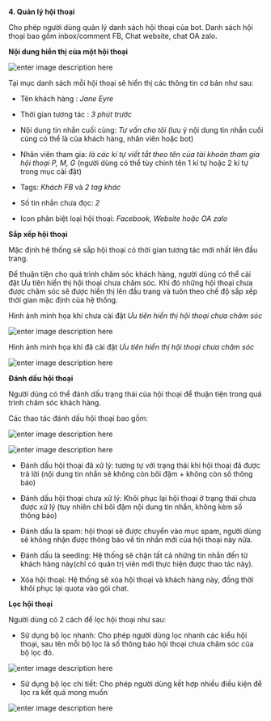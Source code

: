 **4. Quản lý hội thoại**

Cho phép người dùng quản lý danh sách hội thoại của bot. Danh sách hội thoại bao gồm inbox/comment FB, Chat website, chat OA zalo. 

**Nội dung hiển thị của một hội thoại**

![enter image description here](https://chatbizfly.mediacdn.vn/2022/07/07/chatbot/img_71jpg1657188270.jpg)

Tại mục danh sách mỗi hội thoại sẽ hiển thị các thông tin cơ bản như sau:
 
 - Tên khách hàng : *Jane Eyre*
 
 - Thời gian tương tác : *3 phút trước*
 
 - Nội dung tin nhắn cuối cùng: *Tư vấn cho tôi* (lưu ý nội dung tin nhắn cuối cùng có thể là của khách hàng, nhân viên hoặc bot)
 
 - Nhân viên tham gia: *là các kí tự viết tắt theo tên của tài khoản tham gia hội thoại P, M, G* (người dùng có thể tùy chỉnh tên 1 kí tự hoặc 2 kí tự trong mục cài đặt)
 
 - Tags: *Khách FB* và *2 tag khác*
 
 - Số tin nhắn chưa đọc: *2*
 
 - Icon phân biệt loại hội thoại: *Facebook, Website hoặc OA zalo* 

**Sắp xếp hội thoại**

Mặc định hệ thống sẽ sắp hội thoại có thời gian tương tác mới nhất lên đầu trang. 

Để thuận tiện cho quá trình chăm sóc khách hàng, người dùng có thể cài đặt Ưu tiên hiển thị hội thoại chưa chăm sóc. Khi đó những hội thoại chưa được chăm sóc sẽ được hiển thị lên đầu trang và tuôn theo chế độ sắp xếp thời gian mặc định của hệ thống.

Hình ảnh minh họa khi chưa cài đặt *Ưu tiên hiển thị hội thoại chưa chăm sóc*

![enter image description here](https://chatbizfly.mediacdn.vn/2022/07/07/chatbot/img_72jpg1657190033.jpg)

Hình ảnh minh họa khi đã cài đặt *Ưu tiên hiển thị hội thoại chưa chăm sóc*

![enter image description here](https://chatbizfly.mediacdn.vn/2022/07/07/chatbot/img_73jpg1657190141.jpg)

**Đánh dấu hội thoại**

Người dùng có thể đánh dấu trạng thái của hội thoại để thuận tiện trong quá trình chăm sóc khách hàng. 

Các thao tác đánh dấu hội thoại bao gồm:

![enter image description here](https://chatbizfly.mediacdn.vn/2022/07/07/chatbot/img_74jpg1657190258.jpg)

![enter image description here](https://chatbizfly.mediacdn.vn/2022/07/07/chatbot/img_75jpg1657191054.jpg)

- Đánh dấu hội thoại đã xử lý: tương tự với trạng thái khi hội thoại đã được trả lời (nội dung tin nhắn sẽ không còn bôi đậm + không còn số thông báo)

- Đánh dấu hội thoại chưa xử lý: Khôi phục lại hội thoại ở trạng thái chưa được xử lý (tuy nhiên chỉ bôi đậm nội dung tin nhắn, không kèm số thông báo)

- Đánh dấu là spam: hội thoại sẽ được chuyển vào mục spam, người dùng sẽ không nhận được thông báo về tin nhắn mới của hội thoại này nữa.

- Đánh dấu là seeding: Hệ thống sẽ chặn tất cả những tin nhắn đến từ khách hàng này(chỉ có quản trị viên mới thực hiện được thao tác này).

- Xóa hội thoại: Hệ thống sẽ xóa hội thoại và khách hàng này, đồng thời khôi phục lại quota vào gói chat.

**Lọc hội thoại** 

Người dùng có 2 cách để lọc hội thoại như sau:

- Sử dụng bộ lọc nhanh: Cho phép người dùng lọc nhanh các kiểu hội thoại, sau tên mỗi bộ lọc là số thông báo hội thoại chưa chăm sóc của bộ lọc đó.
 
![enter image description here](https://chatbizfly.mediacdn.vn/2022/07/08/chatbot/img_76jpg1657251449.jpg)

- Sử dụng bộ lọc chi tiết: Cho phép người dùng kết hợp nhiều điều kiện để lọc ra kết quả mong muốn

![enter image description here](https://chatbizfly.mediacdn.vn/2022/07/08/chatbot/img_77jpg1657251724.jpg)



